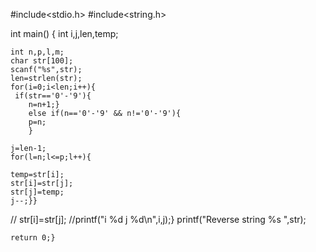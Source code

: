 #include<stdio.h>
#include<string.h>

int main()
{
    int i,j,len,temp;
    
    int n,p,l,m;
    char str[100];
    scanf("%s",str);
    len=strlen(str);
    for(i=0;i<len;i++){
     if(str=='0'-'9'){
        n=n+1;}
        else if(n=='0'-'9' && n!='0'-'9'){
        p=n;
        }
        
    j=len-1;
    for(l=n;l<=p;l++){
    
    temp=str[i];
    str[i]=str[j];
    str[j]=temp;
    j--;}}
  // str[i]=str[j];
    //printf("i %d j %d\n",i,j);}
  printf("Reverse string %s ",str);
       
    return 0;}
